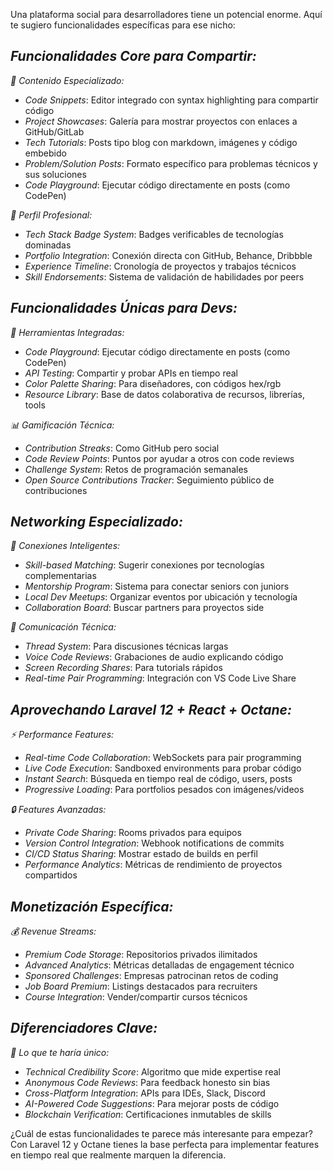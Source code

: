 Una plataforma social para desarrolladores tiene un potencial enorme. Aquí te sugiero funcionalidades específicas para ese nicho:

## *Funcionalidades Core para Compartir:*

*📝 Contenido Especializado:*
- *Code Snippets*: Editor integrado con syntax highlighting para compartir código
- *Project Showcases*: Galería para mostrar proyectos con enlaces a GitHub/GitLab
- *Tech Tutorials*: Posts tipo blog con markdown, imágenes y código embebido
- *Problem/Solution Posts*: Formato específico para problemas técnicos y sus soluciones
- *Code Playground*: Ejecutar código directamente en posts (como CodePen)

*💼 Perfil Profesional:*
- *Tech Stack Badge System*: Badges verificables de tecnologías dominadas
- *Portfolio Integration*: Conexión directa con GitHub, Behance, Dribbble
- *Experience Timeline*: Cronología de proyectos y trabajos técnicos
- *Skill Endorsements*: Sistema de validación de habilidades por peers

## *Funcionalidades Únicas para Devs:*

*🔧 Herramientas Integradas:*
- *Code Playground*: Ejecutar código directamente en posts (como CodePen)
- *API Testing*: Compartir y probar APIs en tiempo real
- *Color Palette Sharing*: Para diseñadores, con códigos hex/rgb
- *Resource Library*: Base de datos colaborativa de recursos, librerías, tools

*📊 Gamificación Técnica:*
- *Contribution Streaks*: Como GitHub pero social
- *Code Review Points*: Puntos por ayudar a otros con code reviews
- *Challenge System*: Retos de programación semanales
- *Open Source Contributions Tracker*: Seguimiento público de contribuciones

## *Networking Especializado:*

*👥 Conexiones Inteligentes:*
- *Skill-based Matching*: Sugerir conexiones por tecnologías complementarias
- *Mentorship Program*: Sistema para conectar seniors con juniors
- *Local Dev Meetups*: Organizar eventos por ubicación y tecnología
- *Collaboration Board*: Buscar partners para proyectos side

*💬 Comunicación Técnica:*
- *Thread System*: Para discusiones técnicas largas
- *Voice Code Reviews*: Grabaciones de audio explicando código
- *Screen Recording Shares*: Para tutorials rápidos
- *Real-time Pair Programming*: Integración con VS Code Live Share

## *Aprovechando Laravel 12 + React + Octane:*

*⚡ Performance Features:*
- *Real-time Code Collaboration*: WebSockets para pair programming
- *Live Code Execution*: Sandboxed environments para probar código
- *Instant Search*: Búsqueda en tiempo real de código, users, posts
- *Progressive Loading*: Para portfolios pesados con imágenes/videos

*🔒 Features Avanzadas:*
- *Private Code Sharing*: Rooms privados para equipos
- *Version Control Integration*: Webhook notifications de commits
- *CI/CD Status Sharing*: Mostrar estado de builds en perfil
- *Performance Analytics*: Métricas de rendimiento de proyectos compartidos

## *Monetización Específica:*

*💰 Revenue Streams:*
- *Premium Code Storage*: Repositorios privados ilimitados
- *Advanced Analytics*: Métricas detalladas de engagement técnico
- *Sponsored Challenges*: Empresas patrocinan retos de coding
- *Job Board Premium*: Listings destacados para recruiters
- *Course Integration*: Vender/compartir cursos técnicos

## *Diferenciadores Clave:*

*🎯 Lo que te haría único:*
- *Technical Credibility Score*: Algoritmo que mide expertise real
- *Anonymous Code Reviews*: Para feedback honesto sin bias
- *Cross-Platform Integration*: APIs para IDEs, Slack, Discord
- *AI-Powered Code Suggestions*: Para mejorar posts de código
- *Blockchain Verification*: Certificaciones inmutables de skills

¿Cuál de estas funcionalidades te parece más interesante para empezar? Con Laravel 12 y Octane tienes la base perfecta para implementar features en tiempo real que realmente marquen la diferencia.